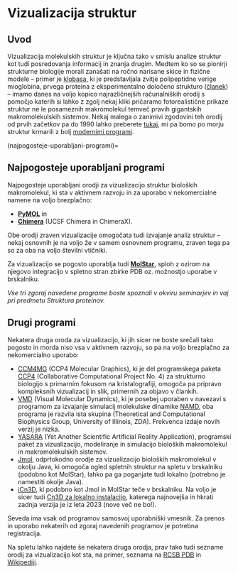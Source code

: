 # Vizualizacija struktur

## Uvod

Vizualizacija molekulskih struktur je ključna tako v smislu analize struktur kot tudi posredovanja informacij in znanja drugim. Medtem ko so se pionirji strukturne biologije morali zanašati na ročno narisane skice in fizične modele – primer je [klobasa](https://doi.org/10.1002/pro.3417), ki je predstavljala zvitje polipeptidne verige mioglobina, prvega proteina z eksperimentalno določeno strukturo ([članek](https://doi.org/10.1038/181662a0)) – imamo danes na voljo kopico najrazličnejših računalniških orodij s pomočjo katerih si lahko z zgolj nekaj kliki pričaramo fotorealistične prikaze struktur ne le posameznih makromolekul temveč pravih gigantskih makromolekulskih sistemov. Nekaj malega o zanimivi zgodovini teh orodij od prvih začetkov pa do 1990 lahko preberete [tukaj](https://www.umass.edu/microbio/rasmol/history.htm), mi pa bomo po morju struktur krmarili z bolj [modernimi programi](najpogosteje-uporabljani-programi).

(najpogosteje-uporabljani-programi)=
## Najpogosteje uporabljani programi

Najpogosteje uporabljani orodji za vizualizacijo struktur bioloških makromolekul, ki sta v aktivnem razvoju in za uporabo v nekomercialne namene na voljo brezplačno:
- [**PyMOL**](pymol) in
- [**Chimera**](chimera) (UCSF Chimera in ChimeraX).

Obe orodji zraven vizualizacije omogočata tudi izvajanje analiz struktur – nekaj osnovnih je na voljo že v samem osnovnem programu, zraven tega pa so za oba na voljo številni vtičniki.

Za vizualizacijo se pogosto uporablja tudi [**MolStar**](molstar), sploh z ozirom na njegovo integracijo v spletno stran zbirke PDB oz. možnostjo uporabe v brskalniku.

*Vse tri zgoraj navedene programe boste spoznali v okviru seminarjev in vaj pri predmetu Struktura proteinov.*

## Drugi programi

Nekatera druga oroda za vizualizacijo, ki jih sicer ne boste srečali tako pogosto in morda niso vsa v aktivnem razvoju, so pa na voljo brezplačno za nekomercialno uporabo:
- [CCM4MG](https://www.ccp4.ac.uk/MG/) (CCP4 Molecular Graphics), ki je del programskega paketa [CCP4](https://www.ccp4.ac.uk/) (Collaborative Computational Project No. 4) za strukturno biologijo s primarnim fokusom na kristalografiji, omogoča pa pripravo kompleksnih vizualizacij in slik, primernih za objavo v člankih. 
- [VMD](https://www.ks.uiuc.edu/Research/vmd/) (Visual Molecular Dynamics), ki je posebej uporaben v navezavi s programom za izvajanje simulacij molekulske dinamike [NAMD](https://www.ks.uiuc.edu/Research/namd/), oba programa je razvila ista skupina (Theoretical and Computational Biophysics Group, University of Illinois, ZDA). Frekvenca izdaje novih verzij je nizka.
- [YASARA](http://www.yasara.org/) (Yet Another Scientific Artificial Reality Application), programski paket za vizualizacijo, modeliranje in simulacijo bioloških makromolekul in makromolekulskih sistemov.
- [Jmol](https://jmol.sourceforge.net/), odprtokodno orodje za vizualizacijo bioloških makromolekul v okolju Java, ki omogoča ogled spletnih struktur na spletu v brskalniku (podobno kot MolStar), lahko pa ga poganjate tudi lokalno (potrebno je namestiti okolje Java).
- [iCn3D](https://structure.ncbi.nlm.nih.gov/Structure/icn3d/), ki podobno kot Jmol in MolStar teče v brskalniku. Na voljo je sicer tudi [Cn3D za lokalno instalacijo](https://www.ncbi.nlm.nih.gov/Structure/CN3D/cn3d.shtml), katerega najnovejša in hkrati zadnja verzija je iz leta 2023 (nove več ne bo!).

Seveda ima vsak od programov samosvoj uporabniški vmesnik. Za prenos in uporabo nekaterih od zgoraj navedenih programov je potrebna registracija.

Na spletu lahko najdete še nekatera druga orodja, prav tako tudi sezname orodij za vizualizacijo kot sta, na primer, seznama na [RCSB PDB](https://www.rcsb.org/docs/additional-resources/molecular-graphics-software) in [Wikipediji](https://en.wikipedia.org/wiki/List_of_molecular_graphics_systems).

